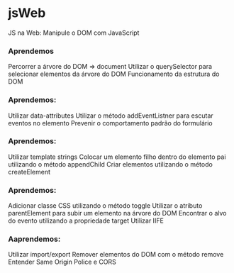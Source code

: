 # jsWeb
JS na Web: Manipule o DOM com JavaScript

<h3>Aprendemos</h3>
Percorrer a árvore do DOM => document
Utilizar o querySelector para selecionar elementos da árvore do DOM
Funcionamento da estrutura do DOM

<h3>Aprendemos:</h3>

Utilizar data-attributes
Utilizar o método addEventListner para escutar eventos no elemento
Prevenir o comportamento padrão do formulário


<h3>Aprendemos:</h3>

Utilizar template strings
Colocar um elemento filho dentro do elemento pai utilizando o método appendChild
Criar elementos utilizando o método createElement

<h3>Aprendemos:</h3>

Adicionar classe CSS utilizando o método toggle
Utilizar o atributo parentElement para subir um elemento na árvore do DOM
Encontrar o alvo do evento utilizando a propriedade target
Utilizar IIFE

<h3>Aaprendemos:</h3>

Utilizar import/export
Remover elementos do DOM com o método remove
Entender Same Origin Police e CORS

